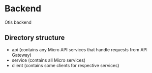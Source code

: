# Backend

Otis backend

## Directory structure

- api (contains any Micro API services that handle requests from API Gateway)
- service (contains all Micro services)
- client (contains some clients for respective services)
